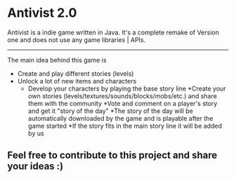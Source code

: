 # Antivist 2.0 #
Antivist is a indie game written in Java. It's a complete remake of Version one and does not use any game libraries | APIs.
*****
The main idea behind this game is
* Create and play different stories (levels)
* Unlock a lot of new items and characters
    * Develop your characters by playing the base story line
*Create your own stories (levels/textures/sounds/blocks/mobs/etc.) and share them with the community
*Vote and comment on a player's story and get it "story of the day"
*The story of the day will be automatically downloaded by the game and is playable after the game started
*If the story fits in the main story line it will be added by us
## Feel free to contribute to this project and share your ideas :) ##